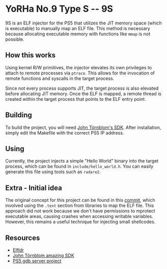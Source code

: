 # YoRHa No.9 Type S -- 9S

9S is an ELF injector for the PS5 that utilizes the JIT memory space (which is executable) to manually map an ELF file. This method is necessary because allocating executable memory with functions like `mmap` is not possible.

## How this works


Using kernel R/W primitives, the injector elevates its own privileges to attach to remote processes via `ptrace`. This allows for the invocation of remote functions and syscalls in the target process. 

Since not every process supports JIT, the target process is also elevated before allocating JIT memory. Once the ELF is mapped, a remote thread is created within the target process that points to the ELF entry point.


## Building

To build the project, you will need [John Törnblom's SDK](https://github.com/ps5-payload-dev/sdk). After installation, simply edit the Makefile with the correct PS5 IP address.

## Using

Currently, the project injects a simple "Hello World" binary into the target process, which can be found in `include/hello_world.h`. You can easily generate this file using tools such as `radare2`.


## Extra - Initial idea

The original concept for this project can be found in this [commit](https://github.com/buzzer-re/NineS/tree/24067bdb0103ad335293d5f0a9fbc09d59de005d), which involved using the `.text` section from libraries to map the ELF file. This approach did not work because we don't have permissions to mprotect executable areas, causing crashes when accessing writable variables. However, this remains a useful technique for injecting small shellcodes.


## Resources

- [Elfldr](https://github.com/ps5-payload-dev/elfldr)
- [John Törnblom amazing SDK](https://github.com/ps5-payload-dev/sdk)
- [PS5 gdb server project](https://github.com/ps5-payload-dev/gdbsrv)


